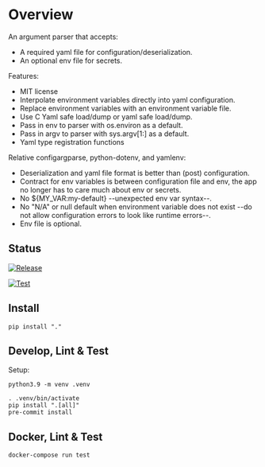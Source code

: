 # Overview

An argument parser that accepts:
* A required yaml file for configuration/deserialization.
* An optional env file for secrets.

Features:
* MIT license
* Interpolate environment variables directly into yaml configuration.
* Replace environment variables with an environment variable file.
* Use C Yaml safe load/dump or yaml safe load/dump.
* Pass in env to parser with os.environ as a default.
* Pass in argv to parser with sys.argv[1:] as a default.
* Yaml type registration functions

Relative configargparse, python-dotenv, and yamlenv:
* Deserialization and yaml file format is better than (post) configuration.
* Contract for env variables is between configuration file and env, the app no longer has to care much about env or secrets.
* No ${MY_VAR:my-default} --unexpected env var syntax--.
* No "N/A" or null default when environment variable does not exist --do not allow configuration errors to look like runtime errors--.
* Env file is optional.

## Status

[![Release](https://github.com/pennsignals/yamlenv/workflows/release/badge.svg)](https://github.com/pennsignals/yamlenv/actions?query=workflow%3Arelease)

[![Test](https://github.com/pennsignals/yamlenv/workflows/test/badge.svg)](https://github.com/pennsignals/yamlenv/actions?query=workflow%3Atest)

## Install

    pip install "."

## Develop, Lint & Test

Setup:

    python3.9 -m venv .venv

    . .venv/bin/activate
    pip install ".[all]"
    pre-commit install


## Docker, Lint & Test

    docker-compose run test
